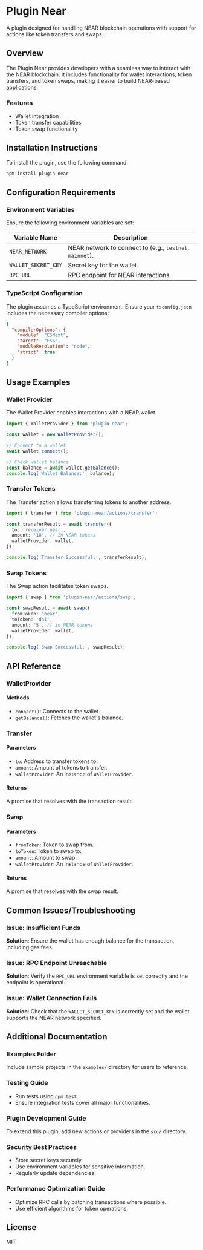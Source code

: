 # Plugin Near

A plugin designed for handling NEAR blockchain operations with support for actions like token transfers and swaps.

## Overview

The Plugin Near provides developers with a seamless way to interact with the NEAR blockchain. It includes functionality for wallet interactions, token transfers, and token swaps, making it easier to build NEAR-based applications.

### Features

- Wallet integration
- Token transfer capabilities
- Token swap functionality

## Installation Instructions

To install the plugin, use the following command:

```bash
npm install plugin-near
```

## Configuration Requirements

### Environment Variables

Ensure the following environment variables are set:

| Variable Name       | Description                                              |
| ------------------- | -------------------------------------------------------- |
| `NEAR_NETWORK`      | NEAR network to connect to (e.g., `testnet`, `mainnet`). |
| `WALLET_SECRET_KEY` | Secret key for the wallet.                               |
| `RPC_URL`           | RPC endpoint for NEAR interactions.                      |

### TypeScript Configuration

The plugin assumes a TypeScript environment. Ensure your `tsconfig.json` includes the necessary compiler options:

```json
{
  "compilerOptions": {
    "module": "ESNext",
    "target": "ES6",
    "moduleResolution": "node",
    "strict": true
  }
}
```

## Usage Examples

### Wallet Provider

The Wallet Provider enables interactions with a NEAR wallet.

```typescript
import { WalletProvider } from 'plugin-near';

const wallet = new WalletProvider();

// Connect to a wallet
await wallet.connect();

// Check wallet balance
const balance = await wallet.getBalance();
console.log('Wallet Balance:', balance);
```

### Transfer Tokens

The Transfer action allows transferring tokens to another address.

```typescript
import { transfer } from 'plugin-near/actions/transfer';

const transferResult = await transfer({
  to: 'receiver.near',
  amount: '10', // in NEAR tokens
  walletProvider: wallet,
});

console.log('Transfer Successful:', transferResult);
```

### Swap Tokens

The Swap action facilitates token swaps.

```typescript
import { swap } from 'plugin-near/actions/swap';

const swapResult = await swap({
  fromToken: 'near',
  toToken: 'dai',
  amount: '5', // in NEAR tokens
  walletProvider: wallet,
});

console.log('Swap Successful:', swapResult);
```

## API Reference

### WalletProvider

#### Methods

- `connect()`: Connects to the wallet.
- `getBalance()`: Fetches the wallet's balance.

### Transfer

#### Parameters

- `to`: Address to transfer tokens to.
- `amount`: Amount of tokens to transfer.
- `walletProvider`: An instance of `WalletProvider`.

#### Returns

A promise that resolves with the transaction result.

### Swap

#### Parameters

- `fromToken`: Token to swap from.
- `toToken`: Token to swap to.
- `amount`: Amount to swap.
- `walletProvider`: An instance of `WalletProvider`.

#### Returns

A promise that resolves with the swap result.

## Common Issues/Troubleshooting

### Issue: Insufficient Funds

**Solution**: Ensure the wallet has enough balance for the transaction, including gas fees.

### Issue: RPC Endpoint Unreachable

**Solution**: Verify the `RPC_URL` environment variable is set correctly and the endpoint is operational.

### Issue: Wallet Connection Fails

**Solution**: Check that the `WALLET_SECRET_KEY` is correctly set and the wallet supports the NEAR network specified.

## Additional Documentation

### Examples Folder

Include sample projects in the `examples/` directory for users to reference.

### Testing Guide

- Run tests using `npm test`.
- Ensure integration tests cover all major functionalities.

### Plugin Development Guide

To extend this plugin, add new actions or providers in the `src/` directory.

### Security Best Practices

- Store secret keys securely.
- Use environment variables for sensitive information.
- Regularly update dependencies.

### Performance Optimization Guide

- Optimize RPC calls by batching transactions where possible.
- Use efficient algorithms for token operations.

## License

MIT
